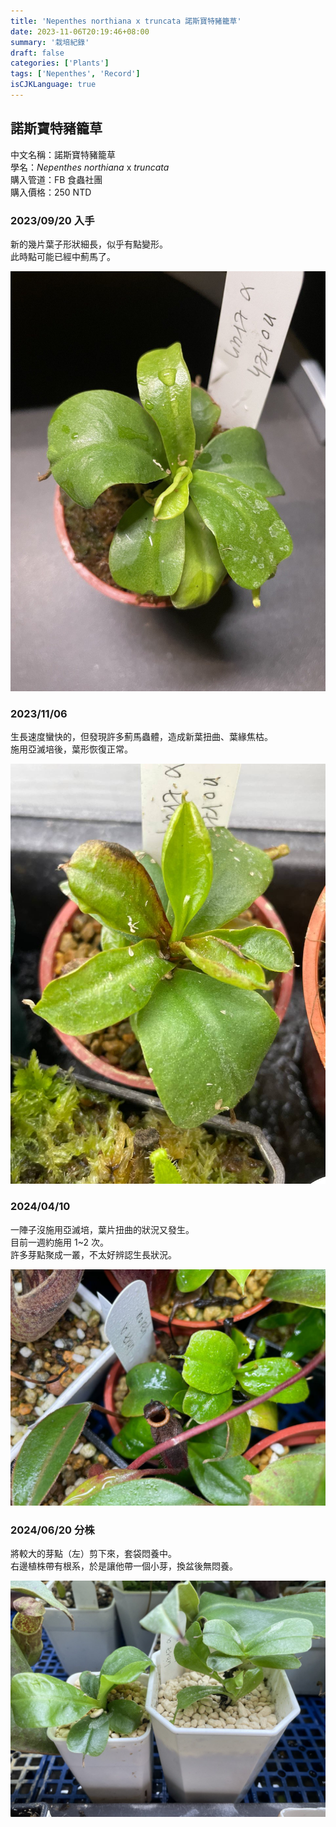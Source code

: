 ```yaml
---
title: 'Nepenthes northiana x truncata 諾斯寶特豬籠草'
date: 2023-11-06T20:19:46+08:00
summary: '栽培紀錄'
draft: false
categories: ['Plants']
tags: ['Nepenthes', 'Record']
isCJKLanguage: true
---
```


## 諾斯寶特豬籠草

中文名稱：諾斯寶特豬籠草  
學名：*Nepenthes northiana* x *truncata*  
購入管道：FB 食蟲社團  
購入價格：250 NTD  

### 2023/09/20 入手

新的幾片葉子形狀細長，似乎有點變形。  
此時點可能已經中薊馬了。  

![2023-09-20](./images/2023-09-20.jpg)

### 2023/11/06

生長速度蠻快的，但發現許多薊馬蟲體，造成新葉扭曲、葉緣焦枯。  
施用亞滅培後，葉形恢復正常。  

![2023-11-06](./images/2023-11-06.jpg)

### 2024/04/10

一陣子沒施用亞滅培，葉片扭曲的狀況又發生。  
目前一週約施用 1~2 次。  
許多芽點聚成一叢，不太好辨認生長狀況。  

![2024-04-10](./images/2024-04-10.jpg)

### 2024/06/20 分株

將較大的芽點（左）剪下來，套袋悶養中。  
右邊植株帶有根系，於是讓他帶一個小芽，換盆後無悶養。  

![2024-06-20](./images/2024-06-20.jpg)
